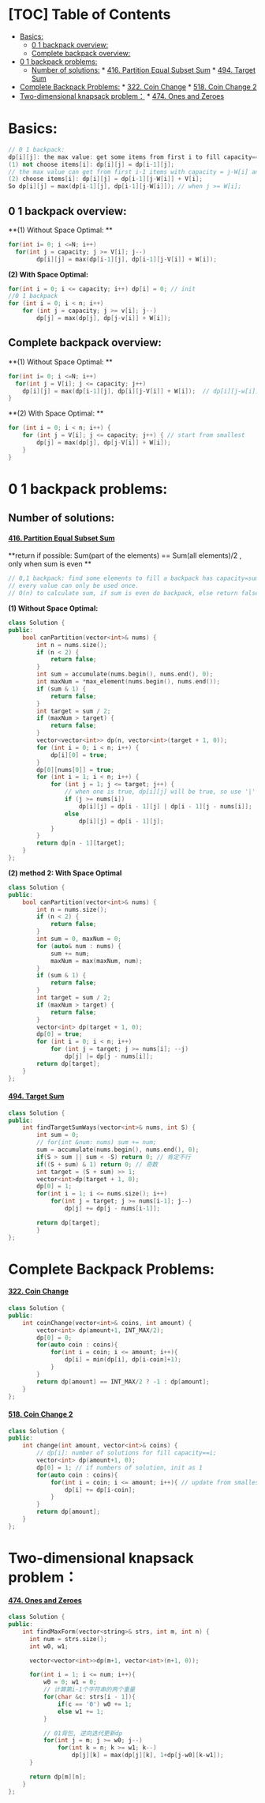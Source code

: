 [TOC]
Table of Contents
=================

* [Basics:](#basics)
   * [0 1 backpack overview:](#0-1-backpack-overview)
   * [Complete backpack overview:](#complete-backpack-overview)
* [0 1 backpack problems:](#0-1-backpack-problems)
   * [Number of solutions:](#number-of-solutions)
         * [<a href="https://leetcode-cn.com/problems/partition-equal-subset-sum/" rel="nofollow">416. Partition Equal Subset Sum</a>](#416-partition-equal-subset-sum)
         * [<a href="https://leetcode-cn.com/problems/target-sum/" rel="nofollow">494. Target Sum</a>](#494-target-sum)
* [Complete Backpack Problems:](#complete-backpack-problems)
         * [<a href="https://leetcode-cn.com/problems/coin-change/" rel="nofollow">322. Coin Change</a>](#322-coin-change)
         * [<a href="https://leetcode-cn.com/problems/coin-change-2/" rel="nofollow">518. Coin Change 2</a>](#518-coin-change-2)
* [Two-dimensional knapsack problem：](#two-dimensional-knapsack-problem)
         * [<a href="https://leetcode-cn.com/problems/ones-and-zeroes/" rel="nofollow">474. Ones and Zeroes</a>](#474-ones-and-zeroes)

<!-- Created by https://github.com/ekalinin/github-markdown-toc -->


# Basics:

````c++
// 0 1 backpack:
dp[i][j]: the max value: get some items from first i to fill capacity==j;
(1) not choose items[i]: dp[i][j] = dp[i-1][j];
// the max value can get from first i-1 items with capacity = j-W[i] and current item
(2) choose items[i]: dp[i][j] = dp[i-1][j-W[i]] + V[i];
So dp[i][j] = max(dp[i-1][j], dp[i-1][j-W[i]]); // when j >= W[i];
````

## 0 1 backpack overview:

**(1) Without Space Optimal: **

```c++
for(int i= 0; i <=N; i++)
  for(int j = capacity; j >= V[i]; j--)
		dp[i][j] = max(dp[i-1][j], dp[i-1][j-V[i]] + W[i]);  
```

**(2) With Space Optimal:**

```c++
for(int i = 0; i <= capacity; i++) dp[i] = 0; // init
//0 1 backpack
for (int i = 0; i < n; i++) 
    for (int j = capacity; j >= v[i]; j--) 
        dp[j] = max(dp[j], dp[j-v[i]] + W[i]);
```

## Complete backpack overview:

**(1) Without Space Optimal: **

```c++
for(int i= 0; i <=N; i++)
  for(int j = V[i]; j <= capacity; j++)
	dp[i][j] = max(dp[i-1][j], dp[i][j-V[i]] + W[i]);  // dp[i][j-w[i]] not dp[i]
}
```

**(2) With Space Optimal: **

```c++
for (int i = 0; i < n; i++) {
    for (int j = V[i]; j <= capacity; j++) { // start from smallest
        dp[j] = max(dp[j], dp[j-V[i]] + W[i]);
    }
}
```



# 0 1 backpack problems:

## Number of solutions:

#### [416. Partition Equal Subset Sum](https://leetcode-cn.com/problems/partition-equal-subset-sum/) 

**return if possible: Sum(part of the elements) ==  Sum(all elements)/2 , only when sum is even **

```c++
// 0,1 backpack: find some elements to fill a backpack has capacity=sum/2 
// every value can only be used once.
// O(n) to calculate sum, if sum is even do backpack, else return false;
```

**(1) Without Space Optimal:**

```c++
class Solution {
public:
    bool canPartition(vector<int>& nums) {
        int n = nums.size();
        if (n < 2) {
            return false;
        }
        int sum = accumulate(nums.begin(), nums.end(), 0);
        int maxNum = *max_element(nums.begin(), nums.end());
        if (sum & 1) {
            return false;
        }
        int target = sum / 2;
        if (maxNum > target) {
            return false;
        }
        vector<vector<int>> dp(n, vector<int>(target + 1, 0));
        for (int i = 0; i < n; i++) {
            dp[i][0] = true;
        }
        dp[0][nums[0]] = true;
        for (int i = 1; i < n; i++) {
            for (int j = 1; j <= target; j++) {
              	// when one is true, dp[i][j] will be true, so use '|'
                if (j >= nums[i]) 
                    dp[i][j] = dp[i - 1][j] | dp[i - 1][j - nums[i]];
                else 
                    dp[i][j] = dp[i - 1][j];
            }
        }
        return dp[n - 1][target];
    }
};


```

**(2) method 2: With Space Optimal**

```c++
class Solution {
public:
    bool canPartition(vector<int>& nums) {
        int n = nums.size();
        if (n < 2) {
            return false;
        }
        int sum = 0, maxNum = 0;
        for (auto& num : nums) {
            sum += num;
            maxNum = max(maxNum, num);
        }
        if (sum & 1) {
            return false;
        }
        int target = sum / 2;
        if (maxNum > target) {
            return false;
        }
        vector<int> dp(target + 1, 0);
        dp[0] = true;
        for (int i = 0; i < n; i++) 
            for (int j = target; j >= nums[i]; --j) 
                dp[j] |= dp[j - nums[i]];
        return dp[target];
    }
};
```

#### [494. Target Sum](https://leetcode-cn.com/problems/target-sum/) 

```c++
class Solution {
public:
    int findTargetSumWays(vector<int>& nums, int S) {
        int sum = 0;
        // for(int &num: nums) sum += num;
        sum = accumulate(nums.begin(), nums.end(), 0);
        if(S > sum || sum < -S) return 0; // 肯定不行
        if((S + sum) & 1) return 0; // 奇数
        int target = (S + sum) >> 1;
        vector<int>dp(target + 1, 0);
        dp[0] = 1;
        for(int i = 1; i <= nums.size(); i++)
            for(int j = target; j >= nums[i-1]; j--)
                dp[j] += dp[j - nums[i-1]];

        return dp[target];
		}
};
```



# Complete Backpack Problems:

#### [322. Coin Change](https://leetcode-cn.com/problems/coin-change/)

```c++
class Solution {
public:
    int coinChange(vector<int>& coins, int amount) {
        vector<int> dp(amount+1, INT_MAX/2);
        dp[0] = 0;
        for(auto coin : coins){
            for(int i = coin; i <= amount; i++){
                dp[i] = min(dp[i], dp[i-coin]+1);
            }
        }
        return dp[amount] == INT_MAX/2 ? -1 : dp[amount];   
    }
};
```

#### [518. Coin Change 2](https://leetcode-cn.com/problems/coin-change-2/)

```c++
class Solution {
public:
    int change(int amount, vector<int>& coins) {
      	// dp[i]: number of solutions for fill capacity==i;
        vector<int> dp(amount+1, 0); 
        dp[0] = 1; // if numbers of solution, init as 1
        for(auto coin : coins){
            for(int i = coin; i <= amount; i++){ // update from smallest
                dp[i] += dp[i-coin];
            }
        }
        return dp[amount]; 
    }
};
```









# Two-dimensional knapsack problem：

#### [474. Ones and Zeroes](https://leetcode-cn.com/problems/ones-and-zeroes/)

```c++
class Solution {
public:
	int findMaxForm(vector<string>& strs, int m, int n) {
      int num = strs.size();
      int w0, w1;

      vector<vector<int>>dp(m+1, vector<int>(n+1, 0));

      for(int i = 1; i <= num; i++){
          w0 = 0; w1 = 0;
          // 计算第i-1个字符串的两个重量
          for(char &c: strs[i - 1]){
              if(c == '0') w0 += 1;
              else w1 += 1;
          }

          // 01背包, 逆向迭代更新dp
          for(int j = m; j >= w0; j--)
              for(int k = n; k >= w1; k--)
                  dp[j][k] = max(dp[j][k], 1+dp[j-w0][k-w1]);
      }

      return dp[m][n];
    }
};
```

